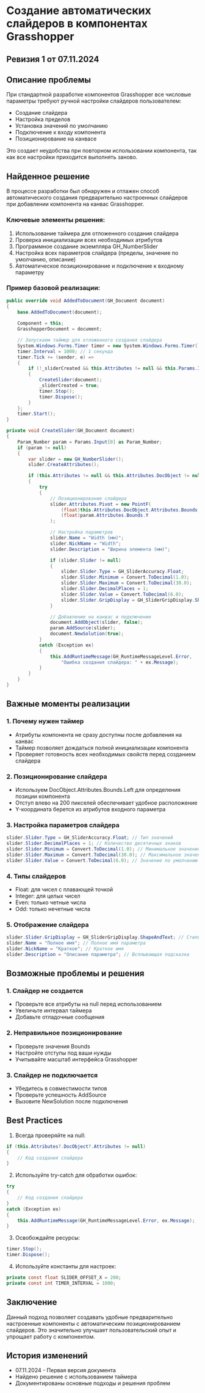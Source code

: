 # Создание автоматических слайдеров в компонентах Grasshopper
## Ревизия 1 от 07.11.2024

## Описание проблемы
При стандартной разработке компонентов Grasshopper все числовые параметры требуют ручной настройки слайдеров пользователем:
- Создание слайдера
- Настройка пределов
- Установка значений по умолчанию
- Подключение к входу компонента
- Позиционирование на канвасе

Это создает неудобства при повторном использовании компонента, так как все настройки приходится выполнять заново.

## Найденное решение
В процессе разработки был обнаружен и отлажен способ автоматического создания предварительно настроенных слайдеров при добавлении компонента на канвас Grasshopper.

### Ключевые элементы решения:
1. Использование таймера для отложенного создания слайдера
2. Проверка инициализации всех необходимых атрибутов
3. Программное создание экземпляра GH_NumberSlider
4. Настройка всех параметров слайдера (пределы, значение по умолчанию, описание)
5. Автоматическое позиционирование и подключение к входному параметру

### Пример базовой реализации:
```csharp
public override void AddedToDocument(GH_Document document)
{
    base.AddedToDocument(document);
    
    Component = this;
    GrasshopperDocument = document;

    // Запускаем таймер для отложенного создания слайдера
    System.Windows.Forms.Timer timer = new System.Windows.Forms.Timer();
    timer.Interval = 1000; // 1 секунда
    timer.Tick += (sender, e) =>
    {
        if (!_sliderCreated && this.Attributes != null && this.Params.Input[0].Attributes != null)
        {
            CreateSlider(document);
            _sliderCreated = true;
            timer.Stop();
            timer.Dispose();
        }
    };
    timer.Start();
}

private void CreateSlider(GH_Document document)
{
    Param_Number param = Params.Input[0] as Param_Number;
    if (param != null)
    {
        var slider = new GH_NumberSlider();
        slider.CreateAttributes();

        if (this.Attributes != null && this.Attributes.DocObject != null)
        {
            try
            {
                // Позиционирование слайдера
                slider.Attributes.Pivot = new PointF(
                    (float)this.Attributes.DocObject.Attributes.Bounds.Left - 200,
                    (float)param.Attributes.Bounds.Y
                );

                // Настройка параметров
                slider.Name = "Width (мм)";
                slider.NickName = "Width";
                slider.Description = "Ширина элемента (мм)";

                if (slider.Slider != null)
                {
                    slider.Slider.Type = GH_SliderAccuracy.Float;
                    slider.Slider.Minimum = Convert.ToDecimal(1.0);
                    slider.Slider.Maximum = Convert.ToDecimal(30.0);
                    slider.Slider.DecimalPlaces = 1;
                    slider.Slider.Value = Convert.ToDecimal(6.0);
                    slider.Slider.GripDisplay = GH_SliderGripDisplay.ShapeAndText;
                }

                // Добавление на канвас и подключение
                document.AddObject(slider, false);
                param.AddSource(slider);
                document.NewSolution(true);
            }
            catch (Exception ex)
            {
                this.AddRuntimeMessage(GH_RuntimeMessageLevel.Error, 
                    "Ошибка создания слайдера: " + ex.Message);
            }
        }
    }
}
```

## Важные моменты реализации

### 1. Почему нужен таймер
- Атрибуты компонента не сразу доступны после добавления на канвас
- Таймер позволяет дождаться полной инициализации компонента
- Проверяет готовность всех необходимых свойств перед созданием слайдера

### 2. Позиционирование слайдера
- Используем DocObject.Attributes.Bounds.Left для определения позиции компонента
- Отступ влево на 200 пикселей обеспечивает удобное расположение
- Y-координата берется из атрибутов входного параметра

### 3. Настройка параметров слайдера
```csharp
slider.Slider.Type = GH_SliderAccuracy.Float; // Тип значений
slider.Slider.DecimalPlaces = 1; // Количество десятичных знаков
slider.Slider.Minimum = Convert.ToDecimal(1.0); // Минимальное значение
slider.Slider.Maximum = Convert.ToDecimal(30.0); // Максимальное значение
slider.Slider.Value = Convert.ToDecimal(6.0); // Значение по умолчанию
```

### 4. Типы слайдеров
- Float: для чисел с плавающей точкой
- Integer: для целых чисел
- Even: только четные числа
- Odd: только нечетные числа

### 5. Отображение слайдера
```csharp
slider.Slider.GripDisplay = GH_SliderGripDisplay.ShapeAndText; // Стиль отображения
slider.Name = "Полное имя"; // Полное имя параметра
slider.NickName = "Краткое"; // Краткое имя
slider.Description = "Описание параметра"; // Всплывающая подсказка
```

## Возможные проблемы и решения

### 1. Слайдер не создается
- Проверьте все атрибуты на null перед использованием
- Увеличьте интервал таймера
- Добавьте отладочные сообщения

### 2. Неправильное позиционирование
- Проверьте значения Bounds
- Настройте отступы под ваши нужды
- Учитывайте масштаб интерфейса Grasshopper

### 3. Слайдер не подключается
- Убедитесь в совместимости типов
- Проверьте успешность AddSource
- Вызовите NewSolution после подключения

## Best Practices

1. Всегда проверяйте на null:
```csharp
if (this.Attributes?.DocObject?.Attributes != null)
{
    // Код создания слайдера
}
```

2. Используйте try-catch для обработки ошибок:
```csharp
try
{
    // Код создания слайдера
}
catch (Exception ex)
{
    this.AddRuntimeMessage(GH_RuntimeMessageLevel.Error, ex.Message);
}
```

3. Освобождайте ресурсы:
```csharp
timer.Stop();
timer.Dispose();
```

4. Используйте константы для настроек:
```csharp
private const float SLIDER_OFFSET_X = 200;
private const int TIMER_INTERVAL = 1000;
```

## Заключение
Данный подход позволяет создавать удобные предварительно настроенные компоненты с автоматическим позиционированием слайдеров. Это значительно улучшает пользовательский опыт и упрощает работу с компонентом.

## История изменений
- 07.11.2024 - Первая версия документа
- Найдено решение с использованием таймера
- Документированы основные подходы и решения проблем

